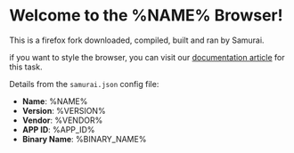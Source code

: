 # Welcome to the %NAME% Browser!

This is a firefox fork downloaded, compiled, built and ran by Samurai.

if you want to style the browser, you can visit our [documentation article](https://praxive.gitbook.io/samurai/getting-started/userchrome/) for this task.

Details from the `samurai.json` config file:

- **Name**: %NAME%
- **Version**: %VERSION%
- **Vendor**: %VENDOR%
- **APP ID**: %APP_ID%
- **Binary Name**: %BINARY_NAME%
